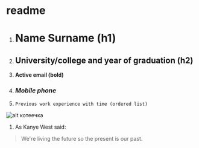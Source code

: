# readme
1. # Name Surname (h1) #
1. ## University/college and year of graduation (h2) ##
1. **Active email (bold)**
1. ### _Mobile phone_ ###
1. `Previous work experience with time (ordered list)`
 
 ![alt котеечка](2.jpg)
1. As Kanye West said:

> We're living the future so
> the present is our past.